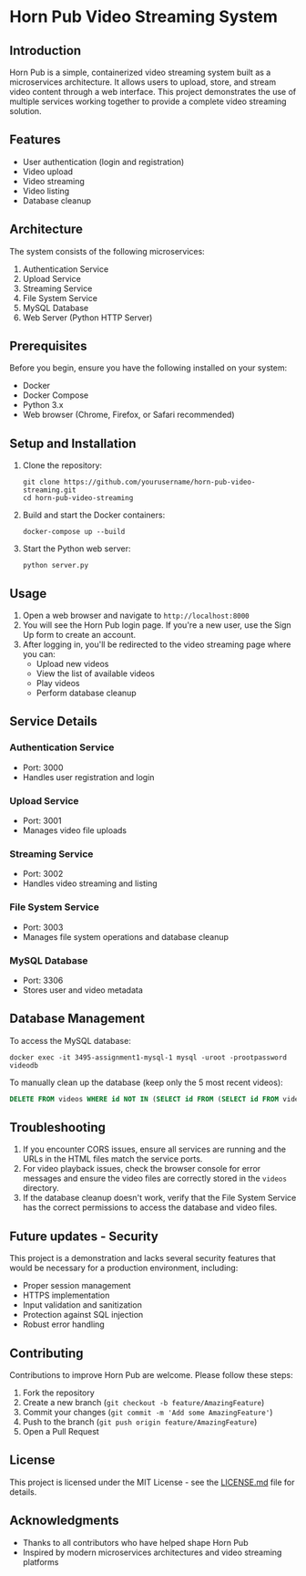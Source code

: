 # Horn Pub Video Streaming System

## Introduction

Horn Pub is a simple, containerized video streaming system built as a microservices architecture. It allows users to upload, store, and stream video content through a web interface. This project demonstrates the use of multiple services working together to provide a complete video streaming solution.

## Features

- User authentication (login and registration)
- Video upload
- Video streaming
- Video listing
- Database cleanup

## Architecture

The system consists of the following microservices:

1. Authentication Service
2. Upload Service
3. Streaming Service
4. File System Service
5. MySQL Database
6. Web Server (Python HTTP Server)

## Prerequisites

Before you begin, ensure you have the following installed on your system:

- Docker
- Docker Compose
- Python 3.x
- Web browser (Chrome, Firefox, or Safari recommended)

## Setup and Installation

1. Clone the repository:
   ```
   git clone https://github.com/yourusername/horn-pub-video-streaming.git
   cd horn-pub-video-streaming
   ```

2. Build and start the Docker containers:
   ```
   docker-compose up --build
   ```

3. Start the Python web server:
   ```
   python server.py
   ```

## Usage

1. Open a web browser and navigate to `http://localhost:8000`
2. You will see the Horn Pub login page. If you're a new user, use the Sign Up form to create an account.
3. After logging in, you'll be redirected to the video streaming page where you can:
   - Upload new videos
   - View the list of available videos
   - Play videos
   - Perform database cleanup

## Service Details

### Authentication Service
- Port: 3000
- Handles user registration and login

### Upload Service
- Port: 3001
- Manages video file uploads

### Streaming Service
- Port: 3002
- Handles video streaming and listing

### File System Service
- Port: 3003
- Manages file system operations and database cleanup

### MySQL Database
- Port: 3306
- Stores user and video metadata

## Database Management

To access the MySQL database:

```
docker exec -it 3495-assignment1-mysql-1 mysql -uroot -prootpassword videodb
```

To manually clean up the database (keep only the 5 most recent videos):

```sql
DELETE FROM videos WHERE id NOT IN (SELECT id FROM (SELECT id FROM videos ORDER BY uploaded_at DESC LIMIT 5) t);
```

## Troubleshooting

1. If you encounter CORS issues, ensure all services are running and the URLs in the HTML files match the service ports.
2. For video playback issues, check the browser console for error messages and ensure the video files are correctly stored in the `videos` directory.
3. If the database cleanup doesn't work, verify that the File System Service has the correct permissions to access the database and video files.

## Future updates - Security 

This project is a demonstration and lacks several security features that would be necessary for a production environment, including:

- Proper session management
- HTTPS implementation
- Input validation and sanitization
- Protection against SQL injection
- Robust error handling

## Contributing

Contributions to improve Horn Pub are welcome. Please follow these steps:

1. Fork the repository
2. Create a new branch (`git checkout -b feature/AmazingFeature`)
3. Commit your changes (`git commit -m 'Add some AmazingFeature'`)
4. Push to the branch (`git push origin feature/AmazingFeature`)
5. Open a Pull Request

## License

This project is licensed under the MIT License - see the [LICENSE.md](LICENSE.md) file for details.

## Acknowledgments

- Thanks to all contributors who have helped shape Horn Pub
- Inspired by modern microservices architectures and video streaming platforms
